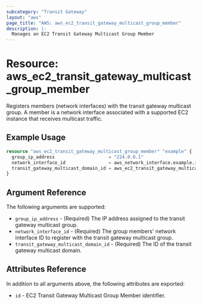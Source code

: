 ```yaml
---
subcategory: "Transit Gateway"
layout: "aws"
page_title: "AWS: aws_ec2_transit_gateway_multicast_group_member"
description: |-
  Manages an EC2 Transit Gateway Multicast Group Member
---
```


# Resource: aws_ec2_transit_gateway_multicast_group_member

Registers members (network interfaces) with the transit gateway multicast group.
A member is a network interface associated with a supported EC2 instance that receives multicast traffic.

## Example Usage

```terraform
resource "aws_ec2_transit_gateway_multicast_group_member" "example" {
  group_ip_address                    = "224.0.0.1"
  network_interface_id                = aws_network_interface.example.id
  transit_gateway_multicast_domain_id = aws_ec2_transit_gateway_multicast_domain.example.id
}
```

## Argument Reference

The following arguments are supported:

* `group_ip_address` - (Required) The IP address assigned to the transit gateway multicast group.
* `network_interface_id` - (Required) The group members' network interface ID to register with the transit gateway multicast group.
* `transit_gateway_multicast_domain_id` - (Required) The ID of the transit gateway multicast domain.

## Attributes Reference

In addition to all arguments above, the following attributes are exported:

* `id` - EC2 Transit Gateway Multicast Group Member identifier.
